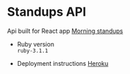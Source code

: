 # Standups API  
Api built for React app [Morning standups](https://github.com/AnaScuturici/standups)  

* Ruby version  
```ruby-3.1.1```

* Deployment instructions
[Heroku](https://secret-wave-37282.herokuapp.com/api/v1/standups)  

